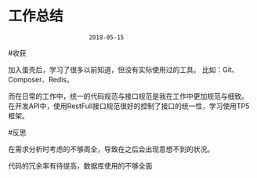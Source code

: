 #                          工作总结
                           2018-05-15
                           
#收获

加入蛋壳后，学习了很多以前知道，但没有实际使用过的工具。
比如：Git、Composer、Redis。

而在日常的工作中，统一的代码规范与接口规范是我在工作中更加规范与细致。
在开发API中，使用RestFull接口规范很好的控制了接口的统一性，学习使用TP5框架。

#反思

在需求分析时考虑的不够周全，导致在之后会出现意想不到的状况。

代码的冗余率有待提高，数据库使用的不够全面
